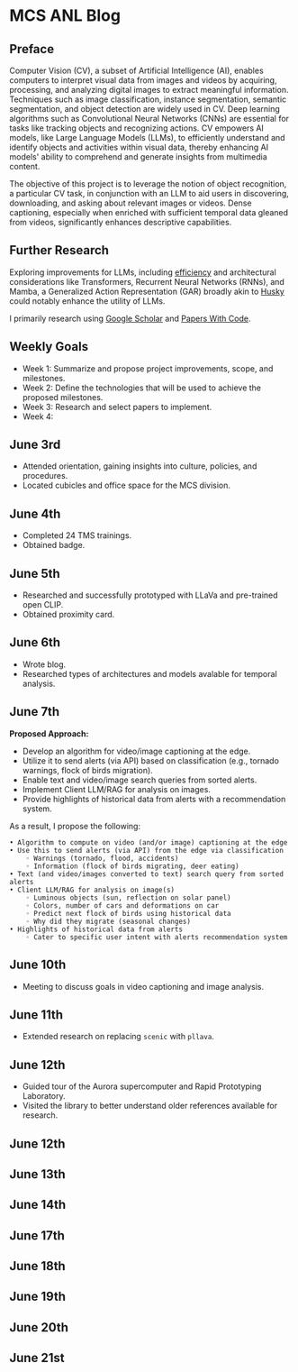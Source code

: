 # MCS ANL Blog

## Preface

Computer Vision (CV), a subset of Artificial Intelligence (AI), enables computers to interpret visual data from images and videos by acquiring, processing, and analyzing digital images to extract meaningful information. Techniques such as image classification, instance segmentation, semantic segmentation, and object detection are widely used in CV. Deep learning algorithms such as Convolutional Neural Networks (CNNs) are essential for tasks like tracking objects and recognizing actions. CV empowers AI models, like Large Language Models (LLMs), to efficiently understand and identify objects and activities within visual data, thereby enhancing AI models' ability to comprehend and generate insights from multimedia content.

The objective of this project is to leverage the notion of object recognition, a particular CV task, in conjunction with an LLM to aid users in discovering, downloading, and asking about relevant images or videos. Dense captioning, especially when enriched with sufficient temporal data gleaned from videos, significantly enhances descriptive capabilities.

## Further Research

Exploring improvements for LLMs, including [efficiency](https://arxiv.org/abs/2406.02528) and architectural considerations like Transformers, Recurrent Neural Networks (RNNs), and Mamba, a Generalized Action Representation (GAR) broadly akin to [Husky](https://arxiv.org/abs/2406.06469) could notably enhance the utility of LLMs.

I primarily research using [Google Scholar](https://scholar.google.com) and [Papers With Code](https://paperswithcode.com).

## Weekly Goals

- Week 1: Summarize and propose project improvements, scope, and milestones.
- Week 2: Define the technologies that will be used to achieve the proposed milestones.
- Week 3: Research and select papers to implement.
- Week 4:

## June 3rd

- Attended orientation, gaining insights into culture, policies, and procedures.
- Located cubicles and office space for the MCS division.

## June 4th

- Completed 24 TMS trainings.
- Obtained badge.

## June 5th

- Researched and successfully prototyped with LLaVa and pre-trained open CLIP.
- Obtained proximity card.

## June 6th

- Wrote blog.
- Researched types of architectures and models avalable for temporal analysis.

## June 7th

**Proposed Approach:**

- Develop an algorithm for video/image captioning at the edge.
- Utilize it to send alerts (via API) based on classification (e.g., tornado warnings, flock of birds migration).
- Enable text and video/image search queries from sorted alerts.
- Implement Client LLM/RAG for analysis on images.
- Provide highlights of historical data from alerts with a recommendation system.

As a result, I propose the following:

    • Algorithm to compute on video (and/or image) captioning at the edge
    • Use this to send alerts (via API) from the edge via classification
        ◦ Warnings (tornado, flood, accidents)
        ◦ Information (flock of birds migrating, deer eating)
    • Text (and video/images converted to text) search query from sorted alerts
    • Client LLM/RAG for analysis on image(s)
        ◦ Luminous objects (sun, reflection on solar panel)
        ◦ Colors, number of cars and deformations on car
        ◦ Predict next flock of birds using historical data
        ◦ Why did they migrate (seasonal changes)
    • Highlights of historical data from alerts
        ◦ Cater to specific user intent with alerts recommendation system

## June 10th

- Meeting to discuss goals in video captioning and image analysis.

## June 11th

- Extended research on replacing `scenic` with `pllava`.

## June 12th

- Guided tour of the Aurora supercomputer and Rapid Prototyping Laboratory.
- Visited the library to better understand older references available for research.

## June 12th

## June 13th

## June 14th

## June 17th

## June 18th

## June 19th

## June 20th

## June 21st
